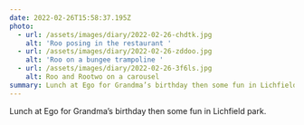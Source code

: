 ```yaml
---
date: 2022-02-26T15:58:37.195Z
photo:
  - url: /assets/images/diary/2022-02-26-chdtk.jpg
    alt: 'Roo posing in the restaurant '
  - url: /assets/images/diary/2022-02-26-zddoo.jpg
    alt: 'Roo on a bungee trampoline '
  - url: /assets/images/diary/2022-02-26-3f6ls.jpg
    alt: Roo and Rootwo on a carousel
summary: Lunch at Ego for Grandma’s birthday then some fun in Lichfield park.
---
```

Lunch at Ego for Grandma’s birthday then some fun in Lichfield park. 
